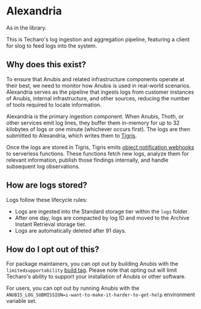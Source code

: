 # Alexandria

As in the library.

This is Techaro's log ingestion and aggregation pipeline, featuring a client for
slog to feed logs into the system.

## Why does this exist?

To ensure that Anubis and related infrastructure components operate at their
best, we need to monitor how Anubis is used in real-world scenarios. Alexandria
serves as the pipeline that ingests logs from customer instances of Anubis,
internal infrastructure, and other sources, reducing the number of tools
required to locate information.

Alexandria is the primary ingestion component. When Anubis, Thoth, or other
services emit log lines, they buffer them in-memory for up to 32 kilobytes of
logs or one minute (whichever occurs first). The logs are then submitted to
Alexandria, which writes them to [Tigris](https://www.tigrisdata.com).

Once the logs are stored in Tigris, Tigris emits
[object notification webhooks](https://www.tigrisdata.com/docs/buckets/object-notifications/)
to serverless functions. These functions fetch new logs, analyze them for
relevant information, publish those findings internally, and handle subsequent
log observations.

## How are logs stored?

Logs follow these lifecycle rules:

- Logs are ingested into the Standard storage tier within the `logs` folder.
- After one day, logs are compacted by log ID and moved to the Archive Instant
  Retrieval storage tier.
- Logs are automatically deleted after 91 days.

## How do I opt out of this?

For package maintainers, you can opt out by building Anubis with the
`limitedsupportability`
[build tag](https://www.digitalocean.com/community/tutorials/customizing-go-binaries-with-build-tags).
Please note that opting out will limit Techaro's ability to support your
installation of Anubis or other software.

For users, you can opt out by running Anubis with the
`ANUBIS_LOG_SUBMISSION=i-want-to-make-it-harder-to-get-help` environment
variable set.
